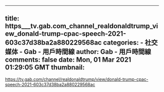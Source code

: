 
---
title: https___tv.gab.com_channel_realdonaldtrump_view_donald-trump-cpac-speech-2021-603c37d38ba2a880229568ac
categories: 
    - 社交媒体
    - Gab - 用戶時間線
author: Gab - 用戶時間線
comments: false
date: Mon, 01 Mar 2021 01:29:05 GMT
thumbnail: 
---

<div>   
<a href="https://tv.gab.com/channel/realdonaldtrump/view/donald-trump-cpac-speech-2021-603c37d38ba2a880229568ac" rel="nofollow noopener noreferrer" target="_blank"><span class="invisible">https://</span>tv.gab.com/channel/realdonaldtrump/view/donal<span class="invisible">d-trump-cpac-speech-2021-603c37d38ba2a880229568ac</span><span class="ellipsis"></span></a>  
</div>
            